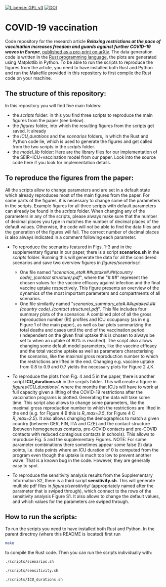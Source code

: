 [![License: GPL v3](https://img.shields.io/badge/License-GPLv3-blue.svg)](https://www.gnu.org/licenses/gpl-3.0)
[![DOI](https://zenodo.org/badge/DOI/10.5281/zenodo.4610023.svg)](https://doi.org/10.5281/zenodo.4610023)

# COVID-19 vaccination

Code repository for the research article ***Relaxing restrictions at the pace of vaccination increases freedom and guards against further COVID-19 waves in Europe***, [published as a pre-print on arXiv](https://arxiv.org/abs/2103.06228). The data generation code is written in the [Rust programming language](https://www.rust-lang.org/), the plots are generated using Matplotlib in Python. To be able to run the scripts to reproduce the figures from the article, you need to have installed both Rust and Python and run the Makefile provided in this repository to first compile the Rust code on your machine.

## The structure of this repository:
In this repository you will find five main folders:
* the _scripts_ folder: In this you find three scripts to reproduce the main figures from the paper (see below).
* the _figures_ folder, into which the resulting figures from the scripts get saved. It already 
* the *ICU_durations* and the *scenarios* folders, in which the Rust and Python code lie, which is used to generate the figures and get called from the two scripts in the *scripts* folder.
* the *model_lib* folder: Here are the library files for our implementation of the SEIR+ICU+vaccination model from our paper. Look into the source code here if you look for implementation details.

## To reproduce the figures from the paper:
All the scripts allow to change parameters and are set in a default state which already reproduces most of the main figures from the paper. For some parts of the figures, it is necessary to change some of the parameters in the scripts. Example figures for all three scripts with default parameters can already be found in the *scripts* folder. When changing any of the parameters in any of the scripts, please always make sure that the number of decimal places you type in matches the number of decimal places of the default values. Otherwise, the code will not be able to find the data files and the generation of the figures will fail. The correct number of decimal places is also always indicated in a comment following each parameter.

* To reproduce the scenarios featured in Figs. 1-3 and in the supplementary figures in our paper, there is a script **scenarios.sh** in the *scripts* folder. Running this will generate the data for all the considered scenarios and save two overview figures in *figures/scenarios/*:
  * One file named "*scenarios_eta#.##_uptake#.##_(country code)_(contact structure).pdf*", where the "*#.##*" represent the chosen values for the vaccine efficacy against infection and the final vaccine uptake respectively. This figure presents an overview of the dynamics of the most important parameters and compartments of all scenarios.
  * One file similarily named "*scenarios_summary_eta#.##_uptake#.##_(country code)_(contact structure).pdf*". This file includes four summary plots of the scenarios: A combined plot of all the gross reproduction number (Rt) profiles and ICU occupancy (as in e.g. Figure 1 of the main paper), as well as bar plots summarizing the total deaths and cases until the end of the vaccination period (independent on the given final uptake this is chosen to always be set to when an uptake of 80% is reached).
The script also allows changing some default model parameters, like the vaccine efficacy and the total vaccine uptake as well as parameters characterising the scenarios, like the maximal gross reproduction number to which the restrictions are lifted in the end. Changing e.g. vaccine uptake from 0.8 to 0.9 and 0.7 yields the necessary plots for Figure 2 J,K.

* To reproduce the plots from Fig. 4 and 5 in the paper, there is another script **ICU_durations.sh** in the *scripts* folder. This will create a figure in *figures/ICU_durations/*, where the months that ICUs will have to work at full capacity given a lifting of the COVID-19 restrictions after the vaccination programs is plotted. Generating the data will take some time. This script also allows to change some parameters, like the maximal gross reproduction number to which the restrictions are lifted in the end (e.g. for Figure 4 B this is *R_max=3.5*, for Figure 4 C *R_max=2.5*). It also allows changing the demographics to match a given country (between GER, FIN, ITA and CZE) and the contact structure (between homogeneous contacts, pre-COVID contacts and pre-COVID contacts with reduced contagious contacts in schools). This allows to reproduce Fig. 5 and the supplementary Figures. NOTE: For some parameter combinations there sometimes appear some false (!) data points, i.e. data points where an ICU duration of 0 is computed from the program even though the uptake is much too low to prevent another wave. That is a known bug in the code. However, they are generally easy to spot.

* To reproduce the sensitivity analysis results from the Supplementary Information S2, there is a third script **sensitivity.sh**. This will generate multiple pdf files in *figures/sensitivity/* (appropriately named after the parameter that is swiped through), which connect to the rows of the sensitivity analysis Figure S1. It also allows to change the default values, and which values for the parameters are swiped through.

## How to run the scripts:
To run the scripts you need to have installed both Rust and Python. In the parent directroy (where this README is located) first run

```bash
make
```
to compile the Rust code. Then you can run the scripts individually with:

```bash
./scripts/scenarios.sh
```
```bash
./scripts/sensitivity.sh
```
```bash
./scripts/ICU_durations.sh
```
